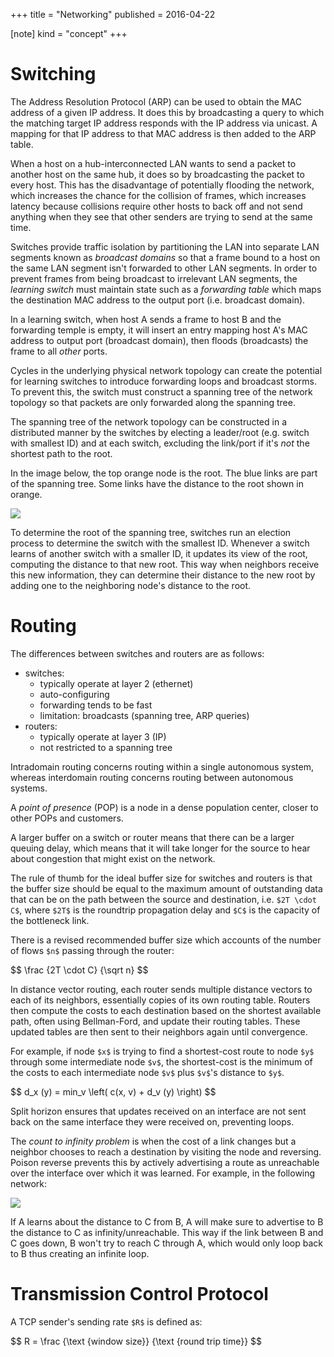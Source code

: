 +++
title = "Networking"
published = 2016-04-22

[note]
kind = "concept"
+++

# Switching

The Address Resolution Protocol (ARP) can be used to obtain the MAC address of a given IP address. It does this by broadcasting a query to which the matching target IP address responds with the IP address via unicast. A mapping for that IP address to that MAC address is then added to the ARP table.

When a host on a hub-interconnected LAN wants to send a packet to another host on the same hub, it does so by broadcasting the packet to every host. This has the disadvantage of potentially flooding the network, which increases the chance for the collision of frames, which increases latency because collisions require other hosts to back off and not send anything when they see that other senders are trying to send at the same time.

Switches provide traffic isolation by partitioning the LAN into separate LAN segments known as _broadcast domains_ so that a frame bound to a host on the same LAN segment isn't forwarded to other LAN segments. In order to prevent frames from being broadcast to irrelevant LAN segments, the _learning switch_ must maintain state such as a _forwarding table_ which maps the destination MAC address to the output port (i.e. broadcast domain).

In a learning switch, when host A sends a frame to host B and the forwarding temple is empty, it will insert an entry mapping host A's MAC address to output port (broadcast domain), then floods (broadcasts) the frame to all _other_ ports.

Cycles in the underlying physical network topology can create the potential for learning switches to introduce forwarding loops and broadcast storms. To prevent this, the switch must construct a spanning tree of the network topology so that packets are only forwarded along the spanning tree.

The spanning tree of the network topology can be constructed in a distributed manner by the switches by electing a leader/root (e.g. switch with smallest ID) and at each switch, excluding the link/port if it's _not_ the shortest path to the root.

In the image below, the top orange node is the root. The blue links are part of the spanning tree. Some links have the distance to the root shown in orange.

<img src="/images/imgur/GpjILZs.png" class="center" />

To determine the root of the spanning tree, switches run an election process to determine the switch with the smallest ID. Whenever a switch learns of another switch with a smaller ID, it updates its view of the root, computing the distance to that new root. This way when neighbors receive this new information, they can determine their distance to the new root by adding one to the neighboring node's distance to the root.

# Routing

The differences between switches and routers are as follows:

* switches:
    * typically operate at layer 2 (ethernet)
    * auto-configuring
    * forwarding tends to be fast
    * limitation: broadcasts (spanning tree, ARP queries)
* routers:
    * typically operate at layer 3 (IP)
    * not restricted to a spanning tree

Intradomain routing concerns routing within a single autonomous system, whereas interdomain routing concerns routing between autonomous systems.

A _point of presence_ (POP) is a node in a dense population center, closer to other POPs and customers.

A larger buffer on a switch or router means that there can be a larger queuing delay, which means that it will take longer for the source to hear about congestion that might exist on the network.

The rule of thumb for the ideal buffer size for switches and routers is that the buffer size should be equal to the maximum amount of outstanding data that can be on the path between the source and destination, i.e. `$2T \cdot C$`, where `$2T$` is the roundtrip propagation delay and `$C$` is the capacity of the bottleneck link.

There is a revised recommended buffer size which accounts of the number of flows `$n$` passing through the router:

<div>$$ \frac {2T \cdot C} {\sqrt n} $$</div>

In distance vector routing, each router sends multiple distance vectors to each of its neighbors, essentially copies of its own routing table. Routers then compute the costs to each destination based on the shortest available path, often using Bellman-Ford, and update their routing tables. These updated tables are then sent to their neighbors again until convergence.

For example, if node `$x$` is trying to find a shortest-cost route to node `$y$` through some intermediate node `$v$`, the shortest-cost is the minimum of the costs to each intermediate node `$v$` plus `$v$`'s distance to `$y$`.

<div>$$ d_x (y) = min_v \left( c(x, v) + d_v (y) \right) $$</div>

Split horizon ensures that updates received on an interface are not sent back on the same interface they were received on, preventing loops.

The _count to infinity problem_ is when the cost of a link changes but a neighbor chooses to reach a destination by visiting the node and reversing. Poison reverse prevents this by actively advertising a route as unreachable over the interface over which it was learned. For example, in the following network:

<img src="//upload.wikimedia.org/wikipedia/commons/thumb/b/ba/A-B-C.svg/300px-A-B-C.svg.png" class="center" />

If A learns about the distance to C from B, A will make sure to advertise to B the distance to C as infinity/unreachable. This way if the link between B and C goes down, B won't try to reach C through A, which would only loop back to B thus creating an infinite loop.

# Transmission Control Protocol

A TCP sender's sending rate `$R$` is defined as:

<div>$$ R = \frac {\text {window size}} {\text {round trip time}} $$</div>
